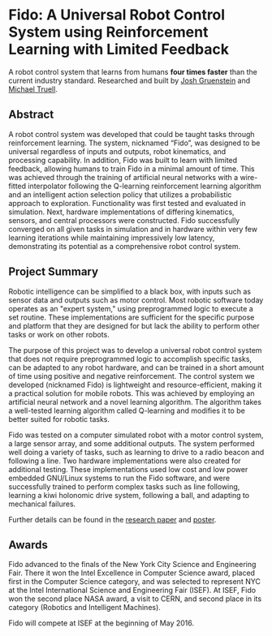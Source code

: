 # Fido: A Universal Robot Control System using Reinforcement Learning with Limited Feedback

A robot control system that learns from humans **four times faster** than the current industry standard. Researched and built by [Josh Gruenstein](https://github.com/joshuagruenstein "@joshuagruenstein") and [Michael Truell](https://github.com/truell20 "@truell20").

## Abstract

A robot control system was developed that could be taught tasks through reinforcement learning. The system, nicknamed “Fido”, was designed to be universal regardless of inputs and outputs, robot kinematics, and processing capability.   In addition, Fido was built to learn with limited feedback, allowing humans to train Fido in a minimal amount of time. This was achieved through the training of artificial neural networks with a wire-fitted interpolator following the Q-learning reinforcement learning algorithm and an intelligent action selection policy that utilizes a probabilistic approach to exploration.  Functionality was first tested and evaluated in simulation.  Next, hardware implementations of differing kinematics, sensors, and central processors were constructed.  Fido successfully converged on all given tasks in simulation and in hardware within very few learning iterations while maintaining impressively low latency, demonstrating its potential as a comprehensive robot control system.

## Project Summary

Robotic intelligence can be simplified to a black box, with inputs such as sensor data and outputs such as motor control.  Most robotic software today operates as an "expert system," using preprogrammed logic to execute a set routine.  These implementations are sufficient for the specific purpose and platform that they are designed for but lack the ability to perform other tasks or work on other robots.

The purpose of this project was to develop a universal robot control system that does not require preprogrammed logic to accomplish specific tasks, can be adapted to any robot hardware, and can be trained in a short amount of time using positive and negative reinforcement.  The control system we developed (nicknamed Fido) is lightweight and resource-efficient, making it a practical solution for mobile robots.  This was achieved by employing an artificial neural network and a novel learning algorithm.  The algorithm takes a well-tested learning algorithm called Q-learning and modifies it to be better suited for robotic tasks.

Fido was tested on a computer simulated robot with a motor control system, a large sensor array, and some additional outputs.  The system performed well doing a variety of tasks, such as learning to drive to a radio beacon and following a line.  Two hardware implementations were also created for additional testing.  These implementations used low cost and low power embedded GNU/Linux systems to run the Fido software, and were successfully trained to perform complex tasks such as line following, learning a kiwi holonomic drive system, following a ball, and adapting to mechanical failures.

Further details can be found in the [research paper](https://github.com/FidoProject/Research/raw/master/Paper/Paper.pdf) and [poster](https://github.com/FidoProject/Research/raw/master/Paper/Poster.pdf).

## Awards

Fido advanced to the finals of the New York City Science and Engineering Fair.  There it won the Intel Excellence in Computer Science award, placed first in the Computer Science category, and was selected to represent NYC at the Intel International Science and Engineering Fair (ISEF). At ISEF, Fido won the second place NASA award, a visit to CERN, and second place in its category (Robotics and Intelligent Machines).

Fido will compete at ISEF at the beginning of May 2016.
